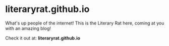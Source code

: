 # literaryrat.github.io

What's up people of the internet! This is the Literary Rat here, coming at you with an amazing blog! 

Check it out at: **literaryrat.github.io**
